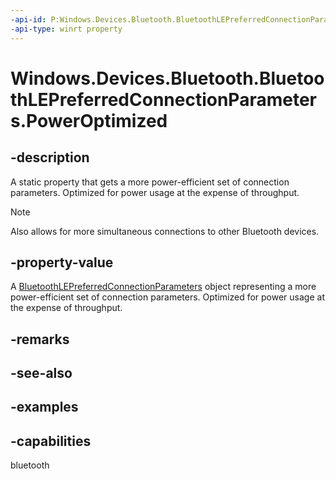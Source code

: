 ```yaml
---
-api-id: P:Windows.Devices.Bluetooth.BluetoothLEPreferredConnectionParameters.PowerOptimized
-api-type: winrt property
---
```


# Windows.Devices.Bluetooth.BluetoothLEPreferredConnectionParameters.PowerOptimized

<!--
public static Windows.Devices.Bluetooth.BluetoothLEPreferredConnectionParameters PowerOptimized { get; }
-->

## -description

A static property that gets a more power-efficient set of connection parameters. Optimized for power usage at the expense of throughput.

> [!NOTE]
> Also allows for more simultaneous connections to other Bluetooth devices.

## -property-value

A [BluetoothLEPreferredConnectionParameters](bluetoothlepreferredconnectionparameters.md) object representing a more power-efficient set of connection parameters. Optimized for power usage at the expense of throughput.

## -remarks

## -see-also

## -examples

## -capabilities
bluetooth
